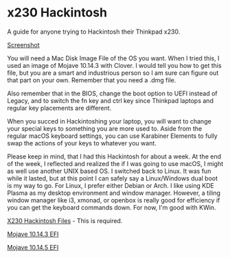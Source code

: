 # x230 Hackintosh
A guide for anyone trying to Hackintosh their Thinkpad x230.

[Screenshot](https://user-images.githubusercontent.com/11577850/64479428-0c603d00-d185-11e9-8c3e-6c30f41f5ffe.png)

You will need a Mac Disk Image File of the OS you want. When I tried this, I used an image of Mojave 10.14.3 with Clover. I would tell you how to get this file, but you are a smart and industrious person so I am sure can figure out that part on your own. Remember that you need a .dmg file.

Also remember that in the BIOS, change the boot option to UEFI instead of Legacy, and to switch the fn key and ctrl key since Thinkpad laptops and regular key placements are different.

When you succed in Hackintoshing your laptop, you will want to change your special keys to something you are more used to. Aside from the regular macOS keyboard settings, you can use Karabiner Elements to fully swap the actions of your keys to whatever you want.

Please keep in mind, that I had this Hackintosh for about a week. At the end of the week, I reflected and realized the if I was going to use macOS, I might as well use another UNIX based OS. I switched back to Linux. It was fun while it lasted, but at this point I can safely say a Linux/Windows dual boot is my way to go. For Linux, I prefer either Debian or Arch. I like using KDE Plasma as my desktop environment and window manager. However, a tiling window manager like i3, xmonad, or openbox is really good for efficiency if you can get the keyboard commands down. For now, I'm good with KWin.

[X230 Hackintosh Files](http://www.mediafire.com/file/59zlwzmy2u1ag8r/X230_Mojave_Hackintosh_Files.7z/file) - This is required.

[Mojave 10.14.3 EFI](http://www.mediafire.com/file/m6zx6wzjsu62ydj/X230_Mojave_10.14.3_EFI.7z/file)

[Mojave 10.14.5 EFI](http://www.mediafire.com/file/ycg3f3sit02hrvy/X230_Mojave_10.14.5_EFI.7z/file)
